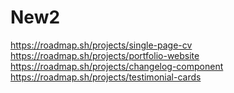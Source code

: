 # New2
https://roadmap.sh/projects/single-page-cv
https://roadmap.sh/projects/portfolio-website
https://roadmap.sh/projects/changelog-component
https://roadmap.sh/projects/testimonial-cards
